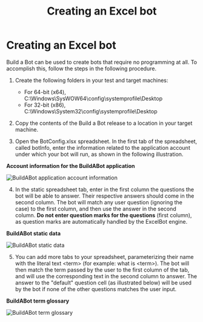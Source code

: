 ﻿---
title: Creating an Excel bot
TOCTitle: Creating an Excel bot
ms:assetid: 10649396-2ea8-43c9-9dc6-bfcb77d6801d
ms:mtpsurl: https://msdn.microsoft.com/library/Dn454841(v=office.16)
ms:contentKeyID: 65240112
ms.date: 07/27/2015
mtps_version: v=office.16
---

# Creating an Excel bot

Build a Bot can be used to create bots that require no programming at all. To accomplish this, follow the steps in the following procedure.

1. Create the following folders in your test and target machines:
    
   - For 64-bit (x64), C:\\Windows\\SysWOW64\\config\\systemprofile\\Desktop   
   - For 32-bit (x86), C:\\Windows\\System32\\config\\systemprofile\\Desktop

2. Copy the contents of the Build a Bot release to a location in your target machine.

3. Open the BotConfig.xlsx spreadsheet. In the first tab of the spreadsheet, called botInfo, enter the information related to the application account under which your bot will run, as shown in the following illustration.
    
  **Account information for the BuildABot application**
      
   ![BuildABot application account information](images/Dn454841.BuildABotExcel1(Office.16).png "BuildABot application account information")

4. In the static spreadsheet tab, enter in the first column the questions the bot will be able to answer. Their respective answers should come in the second column. The bot will match any user question (ignoring the case) to the first column, and then use the answer in the second column. **Do not enter question marks for the questions** (first column), as question marks are automatically handled by the ExcelBot engine.
    
  **BuildABot static data**
    
   ![BuildABot static data](images/Dn454841.BuildABotExcel2(Office.16).png "BuildABot static data")

5. You can add more tabs to your spreadsheet, parameterizing their name with the literal text \<term\> (for example: what is \<term\>). The bot will then match the term passed by the user to the first column of the tab, and will use the corresponding text in the second column to answer. The answer to the "default" question cell (as illustrated below) will be used by the bot if none of the other questions matches the user input.
    
  **BuildABot term glossary**
    
   ![BuildABot term glossary](images/Dn454841.BuildABotExcel3(Office.16).png "BuildABot term glossary")

